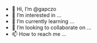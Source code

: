 - 👋 Hi, I’m @gapczo
- 👀 I’m interested in ...
- 🌱 I’m currently learning ...
- 💞️ I’m looking to collaborate on ...
- 📫 How to reach me ...

<!---
gapczo/gapczo is a ✨ special ✨ repository because its `README.md` (this file) appears on your GitHub profile.
You can click the Preview link to take a look at your changes.
--->
